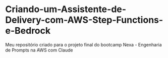 # Criando-um-Assistente-de-Delivery-com-AWS-Step-Functions-e-Bedrock
Meu repositório criado para o projeto final do bootcamp Nexa - Engenharia de Prompts na AWS com Claude
